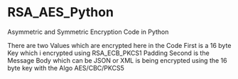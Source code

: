 # RSA_AES_Python
Asymmetric and Symmetric Encryption Code in Python


There are two Values which are encrypted here in the Code
First is a 16 byte Key which i encrypted using RSA_ECB_PKCS1 Padding 
Second is the Message Body which can be JSON or XML is being encrypted using the 16 byte key with the Algo AES/CBC/PKCS5

